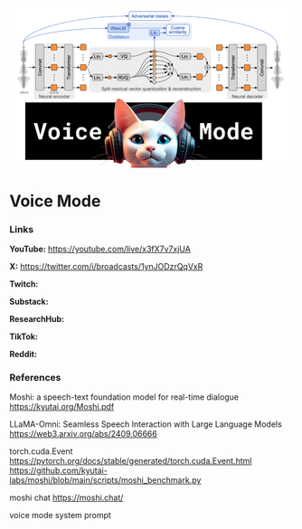 ![thumbnail](thumbnail.png)

# Voice Mode

### Links

**YouTube:** https://youtube.com/live/x3fX7v7xjUA

**X:** https://twitter.com/i/broadcasts/1ynJODzrQqVxR

**Twitch:**

**Substack:**

**ResearchHub:**

**TikTok:**

**Reddit:**

### References

Moshi: a speech-text foundation model for real-time dialogue
https://kyutai.org/Moshi.pdf

LLaMA-Omni: Seamless Speech Interaction with Large Language Models
https://web3.arxiv.org/abs/2409.06666

torch.cuda.Event
https://pytorch.org/docs/stable/generated/torch.cuda.Event.html
https://github.com/kyutai-labs/moshi/blob/main/scripts/moshi_benchmark.py

moshi chat
https://moshi.chat/

voice mode system prompt
